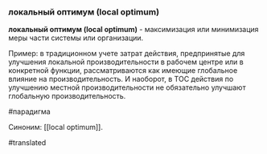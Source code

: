### локальный оптимум (local optimum)

**локальный оптимум (local optimum)** - максимизация или минимизация меры части системы или организации.

Пример: в традиционном учете затрат действия, предпринятые для улучшения локальной производительности в рабочем центре или в конкретной функции, рассматриваются как имеющие глобальное влияние на производительность. И наоборот, в ТОС действия по улучшению местной производительности не обязательно улучшают глобальную производительность.

#парадигма

Синоним: [[local optimum]].

#translated
